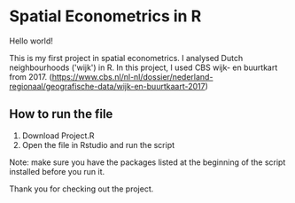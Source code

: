 # Spatial Econometrics in R


Hello world!

This is my first project in spatial econometrics. I analysed Dutch neighbourhoods ('wijk') in R. 
In this project, I used CBS wijk- en buurtkart from 2017. (https://www.cbs.nl/nl-nl/dossier/nederland-regionaal/geografische-data/wijk-en-buurtkaart-2017)

## How to run the file

1. Download Project.R 
2. Open the file in Rstudio and run the script

Note: make sure you have the packages listed at the beginning of the script installed before you run it.


Thank you for checking out the project. 
